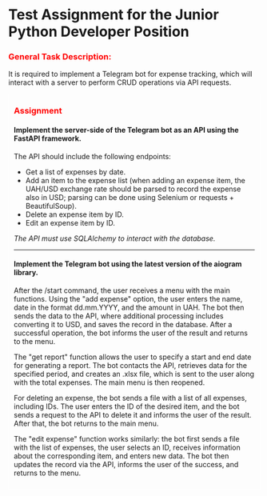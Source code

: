 <h1>Test Assignment for the Junior Python Developer Position</h1>

<h3 style="color: red">General Task Description: </h3>
<p>It is required to implement a Telegram bot for expense tracking, which will interact with a server to perform CRUD operations via API requests.</p>

<div style="border: 1px solid white; padding: 10px; padding-top: 0px;">
<h3 style="color: red">Assignment</h3>

<h4>Implement the server-side of the Telegram bot as an API using the FastAPI framework.</h4>
<p>The API should include the following endpoints:</p>
<ul>
    <li>Get a list of expenses by date.</li>
    <li>Add an item to the expense list (when adding an expense item, the UAH/USD exchange rate should be parsed to record the expense also in USD; parsing can be done using Selenium or requests + BeautifulSoup).</li>
    <li>Delete an expense item by ID.</li>
    <li>Edit an expense item by ID.</li>
</ul>
<i>The API must use SQLAlchemy to interact with the database.</i>

<hr>

<h4>Implement the Telegram bot using the latest version of the aiogram library.</h4>

<p>After the /start command, the user receives a menu with the main functions. Using the "add expense" option, the user enters the name, date in the format dd.mm.YYYY, and the amount in UAH. The bot then sends the data to the API, where additional processing includes converting it to USD, and saves the record in the database. After a successful operation, the bot informs the user of the result and returns to the menu.</p>
<p>The "get report" function allows the user to specify a start and end date for generating a report. The bot contacts the API, retrieves data for the specified period, and creates an .xlsx file, which is sent to the user along with the total expenses. The main menu is then reopened.</p>
<p>For deleting an expense, the bot sends a file with a list of all expenses, including IDs. The user enters the ID of the desired item, and the bot sends a request to the API to delete it and informs the user of the result. After that, the bot returns to the main menu.</p>
<p>The "edit expense" function works similarly: the bot first sends a file with the list of expenses, the user selects an ID, receives information about the corresponding item, and enters new data. The bot then updates the record via the API, informs the user of the success, and returns to the menu.</p>

</div>
